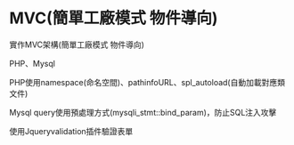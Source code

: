 # MVC(簡單工廠模式  物件導向)

實作MVC架構(簡單工廠模式  物件導向)

PHP、Mysql

PHP使用namespace(命名空間)、pathinfoURL、spl_autoload(自動加載對應類文件)

Mysql query使用預處理方式(mysqli_stmt::bind_param)，防止SQL注入攻擊

使用Jqueryvalidation插件驗證表單
